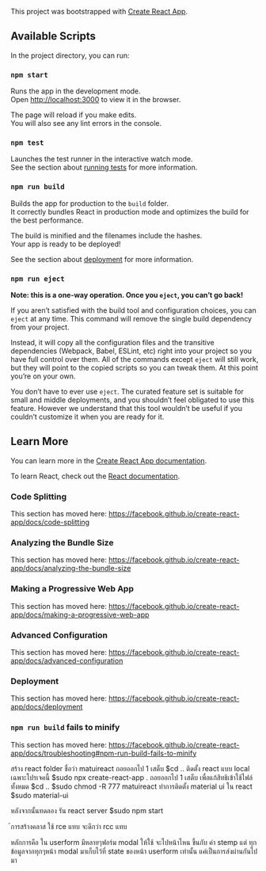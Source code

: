 This project was bootstrapped with [Create React App](https://github.com/facebook/create-react-app).

## Available Scripts

In the project directory, you can run:

### `npm start`

Runs the app in the development mode.<br>
Open [http://localhost:3000](http://localhost:3000) to view it in the browser.

The page will reload if you make edits.<br>
You will also see any lint errors in the console.

### `npm test`

Launches the test runner in the interactive watch mode.<br>
See the section about [running tests](https://facebook.github.io/create-react-app/docs/running-tests) for more information.

### `npm run build`

Builds the app for production to the `build` folder.<br>
It correctly bundles React in production mode and optimizes the build for the best performance.

The build is minified and the filenames include the hashes.<br>
Your app is ready to be deployed!

See the section about [deployment](https://facebook.github.io/create-react-app/docs/deployment) for more information.

### `npm run eject`

**Note: this is a one-way operation. Once you `eject`, you can’t go back!**

If you aren’t satisfied with the build tool and configuration choices, you can `eject` at any time. This command will remove the single build dependency from your project.

Instead, it will copy all the configuration files and the transitive dependencies (Webpack, Babel, ESLint, etc) right into your project so you have full control over them. All of the commands except `eject` will still work, but they will point to the copied scripts so you can tweak them. At this point you’re on your own.

You don’t have to ever use `eject`. The curated feature set is suitable for small and middle deployments, and you shouldn’t feel obligated to use this feature. However we understand that this tool wouldn’t be useful if you couldn’t customize it when you are ready for it.

## Learn More

You can learn more in the [Create React App documentation](https://facebook.github.io/create-react-app/docs/getting-started).

To learn React, check out the [React documentation](https://reactjs.org/).

### Code Splitting

This section has moved here: https://facebook.github.io/create-react-app/docs/code-splitting

### Analyzing the Bundle Size

This section has moved here: https://facebook.github.io/create-react-app/docs/analyzing-the-bundle-size

### Making a Progressive Web App

This section has moved here: https://facebook.github.io/create-react-app/docs/making-a-progressive-web-app

### Advanced Configuration

This section has moved here: https://facebook.github.io/create-react-app/docs/advanced-configuration

### Deployment

This section has moved here: https://facebook.github.io/create-react-app/docs/deployment

### `npm run build` fails to minify

This section has moved here: https://facebook.github.io/create-react-app/docs/troubleshooting#npm-run-build-fails-to-minify


สร้าง react folder ชื่อว่า matuireact
ถอยออกไป 1 เสต็บ
$cd ..
ติดตั้ง react  แบบ local เฉพาะโปรเจคนี้
$sudo npx create-react-app .
ถอยออกไป 1 เสต็บ เพื่อแก้สิทธิเข้าใช้ไฟล์ทั้งหมด
$cd ..
$sudo chmod -R 777 matuireact
ทำการติดตั้ง material ui ใน react 
$sudo material-ui

หลังจากนั้นทดลอง รัน react server
$sudo npm start

้การสร้างคลาส
ใช้ rce แทบ จะดีกว่า rcc แทบ

หลักการคือ ใน userform มีหลายๆฟอร์ม modal ให้ใช้
จะไปหน้าไหน ขึ้นกับ ค่า stemp แต่ ทุกข้อมูลจากทุกๆหน้า 
modal มาเก็บไว้ที่ state ของหน้า userform เท่านั้น 
แค่เป็นการส่งผ่านกันไปมา
